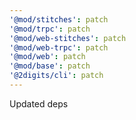 ```yaml
---
'@mod/stitches': patch
'@mod/trpc': patch
'@mod/web-stitches': patch
'@mod/web-trpc': patch
'@mod/web': patch
'@mod/base': patch
'@2digits/cli': patch
---
```


Updated deps

